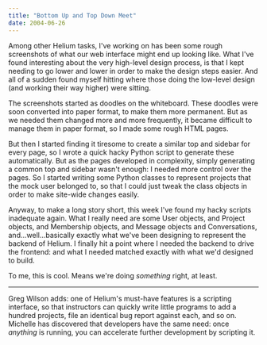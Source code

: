 ```yaml
---
title: "Bottom Up and Top Down Meet"
date: 2004-06-26
---
```

Among other Helium tasks, I've working on has been some rough screenshots of what our web interface might end up looking like. What I've found interesting about the very high-level design process, is that I kept needing to go lower and lower in order to make the design steps easier. And all of a sudden found myself hitting where those doing the low-level design (and working their way higher) were sitting.

The screenshots started as doodles on the whiteboard. These doodles were soon converted into paper format, to make them more permanent. But as we needed them changed more and more frequently, it became difficult to manage them in paper format, so I made some rough HTML pages.

But then I started finding it tiresome to create a similar top and sidebar for every page, so I wrote a quick hacky Python script to generate these automatically. But as the pages developed in complexity, simply generating a common top and sidebar wasn't enough: I needed more control over the pages. So I started writing some Python classes to represent projects that the mock user belonged to, so that I could just tweak the class objects in order to make site-wide changes easily.

Anyway, to make a long story short, this week I've found my hacky scripts inadequate again. What I really need are some User objects, and Project objects, and Membership objects, and Message objects and Conversations, and…well…basically exactly what we've been designing to represent the backend of Helium. I finally hit a point where I needed the backend to drive the frontend: and what I needed matched exactly with what we'd designed to build.

To me, this is cool. Means we're doing <em>something</em> right, at least.

<hr />

Greg Wilson adds: one of Helium's must-have features is a scripting interface, so that instructors can quickly write little programs to add a hundred projects, file an identical bug report against each, and so on. Michelle has discovered that developers have the same need: once <em>anything</em> is running, you can accelerate further development by scripting it.
